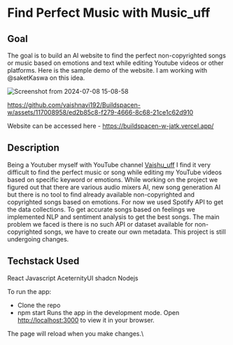 # Find Perfect Music with Music_uff

## Goal
The goal is to build an AI website to find the perfect non-copyrighted songs or music based on emotions and text while editing Youtube videos or other platforms. Here is the sample demo of the website. I am working with @saketKaswa on this idea.


![Screenshot from 2024-07-08 15-08-58](https://github.com/vaishnavi192/Buildspacen-w/assets/117008958/a59c7aff-db0a-4cf0-b2f3-eb3bb798f4b9)


https://github.com/vaishnavi192/Buildspacen-w/assets/117008958/ed2b85c8-f279-4666-8c68-21ce1c62d910

Website can be accessed here - https://buildspacen-w-jatk.vercel.app/ 

## Description
Being a Youtuber myself with YouTube channel [Vaishu_uff](www.youtube.com/@vaishu_uff) I find it very difficult to find the perfect music or song while editing my YouTube videos based on specific keyword or emotions. While working on the project we figured out that there are various audio mixers AI, new song generation AI but there is no tool to find already available non-copyrighted and copyrighted songs based on emotions. For now we used Spotify API to get the data collections. To get accurate songs based on feelings we implemented NLP and sentiment analysis to get the best songs. The main problem we faced is there is no such API or dataset available for non-copyrighted songs, we have to create our own metadata. This project is still undergoing changes.

## Techstack Used
React
Javascript
AceternityUI
shadcn
Nodejs

To run the app:
* Clone the repo
* npm start
Runs the app in the development mode.
Open [http://localhost:3000](http://localhost:3000) to view it in your browser.

The page will reload when you make changes.\




